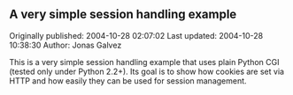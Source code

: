 ## A very simple session handling example 
Originally published: 2004-10-28 02:07:02 
Last updated: 2004-10-28 10:38:30 
Author: Jonas Galvez 
 
This is a very simple session handling example that uses plain Python CGI (tested only under Python 2.2+). Its goal is to show how cookies are set via HTTP and how easily they can be used for session management.
